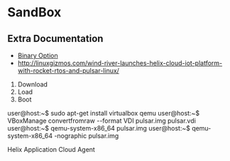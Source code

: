 SandBox
==

## Extra Documentation

- [Binary Option](http://linuxgizmos.com/wind-river-linux-taps-yocto-1-7-and-adds-binary-option/)
- http://linuxgizmos.com/wind-river-launches-helix-cloud-iot-platform-with-rocket-rtos-and-pulsar-linux/


1. Download
2. Load
3. Boot

user@host:~$ sudo apt-get install virtualbox qemu
user@host:~$     VBoxManage convertfromraw --format VDI pulsar.img pulsar.vdi
user@host:~$ qemu-system-x86_64 pulsar.img
user@host:~$ qemu-system-x86_64 -nographic pulsar.img

Helix Application Cloud Agent